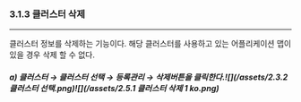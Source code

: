 ### 3.1.3 클러스터 삭제

---

클러스터 정보를 삭제하는 기능이다. 해당 클러스터를 사용하고 있는 어플리케이션 맵이 있을 경우 삭제 할 수 없다.

##### a\) 클러스터 → 클러스터 선택 → 등록관리 → 삭제버튼을 클릭한다.![](/assets/2.3.2 클러스터 선택.png)![](/assets/2.5.1 클러스터 삭제 1 ko.png)



